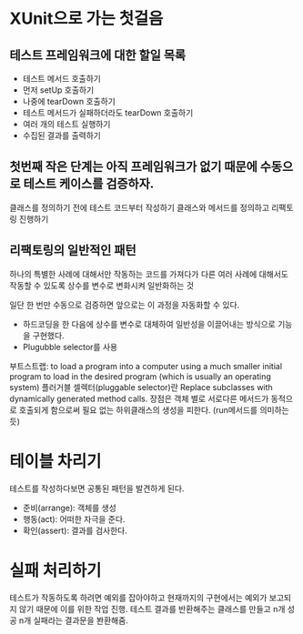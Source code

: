 # XUnit으로 가는 첫걸음
## 테스트 프레임워크에 대한 할일 목록
* 테스트 메서드 호출하기
* 먼저 setUp 호출하기
* 나중에 tearDown 호출하기
* 테스트 메서드가 실패하더라도 tearDown 호출하기
* 여러 개의 테스트 실행하기
* 수집된 결과를 출력하기

## 첫번째 작은 단계는 아직 프레임워크가 없기 때문에 수동으로 테스트 케이스를 검증하자.
클래스를 정의하기 전에 테스트 코드부터 작성하기
클래스와 메서드를 정의하고 리팩토링 진행하기

## 리팩토링의 일반적인 패턴
하나의 특별한 사례에 대해서만 작동하는 코드를 가져다가 다른 여러 사례에 대해서도 작동할 수 있도록 상수를 변수로 변화시켜 일반화하는 것

일단 한 번만 수동으로 검증하면 앞으로는 이 과정을 자동화할 수 있다. 
- 하드코딩을 한 다음에 상수를 변수로 대체하여 일반성을 이끌어내는 방식으로 기능을 구현했다.
- Plugubble selector를 사용

부트스트랩: to load a program into a computer using a much smaller initial program to load in the desired program (which is usually an operating system)
플러거블 셀렉터(pluggable selector)란 Replace subclasses with dynamically generated method calls. 장점은 객체 별로 서로다른 메서드가 동적으로 호출되게 함으로써 필요 없는 하위클래스의 생성을 피한다. (run메서드를 의미하는 듯)

# 테이블 차리기
테스트를 작성하다보면 공통된 패턴을 발견하게 된다. 
* 준비(arrange): 객체를 생성
* 행동(act): 어떠한 자극을 준다.
* 확인(assert): 결과를 검사한다.

# 실패 처리하기
테스트가 작동하도록 하려면 예외를 잡아야하고 현재까지의 구현에서는 예외가 보고되지 않기 때문에 이를 위한 작업 진행.
테스트 결과를 반환해주는 클래스를 만들고 n개 성공 n개 실패라는 결과문을 봔환해줌.
 

